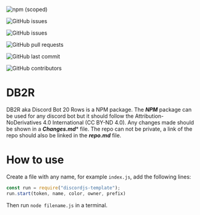 ![npm (scoped)](https://img.shields.io/npm/v/@lucid_coder/free-discord-bot-code) 

![GitHub issues](https://img.shields.io/github/issues/pajsen9263/Discord-Bot-20-Rows)

![GitHub issues](https://img.shields.io/github/issues-raw/pajsen9263/Discord-Bot-20-Rows)

![GitHub pull requests](https://img.shields.io/github/issues-pr/pajsen9263/Discord-Bot-20-Rows)

![GitHub last commit](https://img.shields.io/github/last-commit/pajsen9263/Discord-Bot-20-Rows)

![GitHub contributors](https://img.shields.io/github/contributors/pajsen9263/Discord-Bot-20-Rows)

DB2R 
====

DB2R aka Discord Bot 20 Rows is a NPM package. The ***NPM*** package can be used for any discord bot but it should follow the Attribution-NoDerivatives 4.0 International (CC BY-ND 4.0).
Any changes made should be shown in a ***Changes.md**** file. The repo can not be private, a link of the repo should also be linked in the ***repo.md*** file. 


How to use
==========
Create a file with any name, for example ```index.js```, add the following lines:
```javascript
const run = require("discordjs-template");
run.start(token, name, color, owner, prefix)
```
Then run ```node filename.js``` in a terminal. 